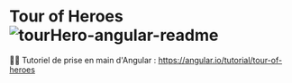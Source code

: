 # Tour of Heroes![tourHero-angular-readme](https://user-images.githubusercontent.com/79079930/225654809-4e4e2970-09b4-46d4-8493-6152bc82f2ed.png)

:technologist: Tutoriel de prise en main d'Angular : https://angular.io/tutorial/tour-of-heroes


